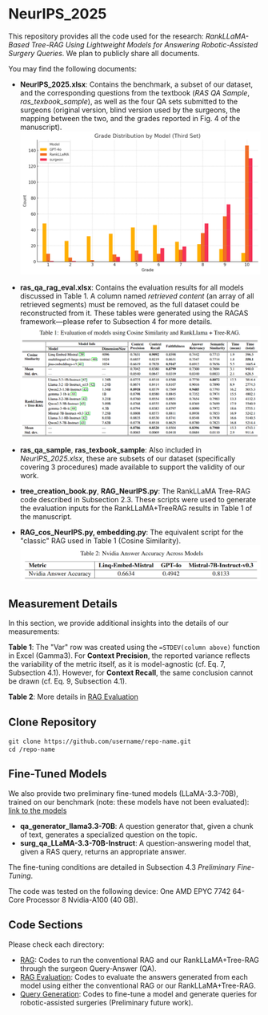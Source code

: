 
# NeurIPS_2025

This repository provides all the code used for the research: *RankLLaMA-Based Tree-RAG Using Lightweight Models for Answering Robotic-Assisted Surgery Queries*. We plan to publicly share all documents.

You may find the following documents:

- **NeurIPS_2025.xlsx**: Contains the benchmark, a subset of our dataset, and the corresponding questions from the textbook (*RAS QA Sample*, *ras_texbook_sample*), as well as the four QA sets submitted to the surgeons (original version, blind version used by the surgeons, the mapping between the two, and the grades reported in Fig. 4 of the manuscript).  
  ![plot](./hist_grades.png)

- **ras_qa_rag_eval.xlsx**: Contains the evaluation results for all models discussed in Table 1. A column named *retrieved content* (an array of all retrieved segments) must be removed, as the full dataset could be reconstructed from it. These tables were generated using the RAGAS framework—please refer to Subsection 4 for more details.  
  ![plot](./tab1.png)

- **ras_qa_sample**, **ras_texbook_sample**: Also included in *NeurIPS_2025.xlsx*, these are subsets of our dataset (specifically covering 3 procedures) made available to support the validity of our work.

- **tree_creation_book.py**, **RAG_NeurIPS.py**: The RankLLaMA Tree-RAG code described in Subsection 2.3. These scripts were used to generate the evaluation inputs for the RankLLaMA+TreeRAG results in Table 1 of the manuscript.

- **RAG_cos_NeurIPS.py, embedding.py**: The equivalent script for the "classic" RAG used in Table 1 (Cosine Similarity).  
  ![plot](./tab2.png)

 ## Measurement Details
In this section, we provide additional insights into the details of our measurements: 


**Table 1**: The "Var" row was created using the `=STDEV(column above)` function in Excel (Gamma3). For **Context Precision**, the reported variance reflects the variability of the metric itself, as it is model-agnostic (cf. Eq. 7, Subsection 4.1). However, for **Context Recall**, the same conclusion cannot be drawn (cf. Eq. 9, Subsection 4.1).

**Table 2**: More details in [RAG Evaluation](eval/)

## Clone Repository

```
git clone https://github.com/username/repo-name.git
cd /repo-name
```

## Fine-Tuned Models

We also provide two preliminary fine-tuned models (LLaMA-3.3-70B), trained on our benchmark (note: these models have not been evaluated): [link to the models](https://drive.google.com/drive/folders/1aC8BSQ3FIGDotzgRB_989Y48ydeiwr-T?usp=sharing)

- **qa_generator_llama3.3-70B**: A question generator that, given a chunk of text, generates a specialized question on the topic.
- **surg_qa_LLaMA-3.3-70B-Instruct**: A question-answering model that, given a RAS query, returns an appropriate answer.

The fine-tuning conditions are detailed in Subsection 4.3 *Preliminary Fine-Tuning*. 

The code was tested on the following device: One AMD EPYC 7742 64-Core Processor 8 Nvidia-A100 (40 GB).

## Code Sections

Please check each directory:

- [RAG](RAG/): Codes to run the conventional RAG and our RankLLaMA+Tree-RAG through the surgeon Query-Answer (QA).
- [RAG Evaluation](eval/): Codes to evaluate the answers generated from each model using either the conventional RAG or our RankLLaMA+Tree-RAG.
- [Query Generation](query_gen/): Codes to fine-tune a model and generate queries for robotic-assisted surgeries (Preliminary future work).
